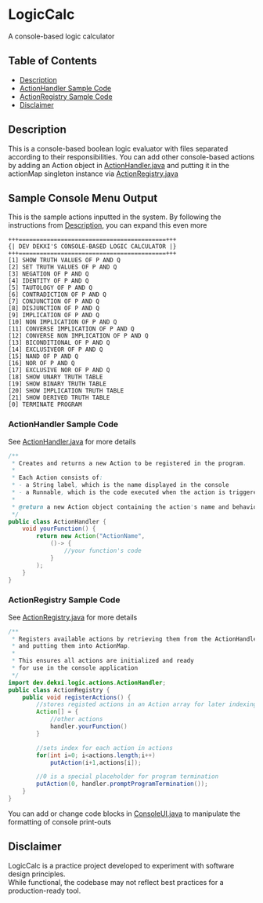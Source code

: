 # LogicCalc

A console-based logic calculator

## Table of Contents
- [Description](#description)
- [ActionHandler Sample Code](#actionhandler-sample-code)
- [ActionRegistry Sample Code](#actionregistry-sample-code)
- [Disclaimer](#disclaimer)

## Description
This is a console-based boolean logic evaluator with files separated according
to their responsibilities. You can add other console-based actions by adding an Action object in
[ActionHandler.java](https://github.com/Dekxisosta/LogicEval/blob/main/src/dev/dekxi/logic/actions/ActionHandler.java) and putting it in 
the actionMap singleton instance via [ActionRegistry.java](https://github.com/Dekxisosta/LogicEval/blob/main/src/dev/dekxi/logic/actions/ActionRegistry.java)

## Sample Console Menu Output
This is the sample actions inputted in the system. 
By following the instructions from [Description](#description), you can expand this even more
``` 
+++==========================================+++
{| DEV DEKXI'S CONSOLE-BASED LOGIC CALCULATOR |}
+++==========================================+++
[1] SHOW TRUTH VALUES OF P AND Q
[2] SET TRUTH VALUES OF P AND Q
[3] NEGATION OF P AND Q
[4] IDENTITY OF P AND Q
[5] TAUTOLOGY OF P AND Q
[6] CONTRADICTION OF P AND Q
[7] CONJUNCTION OF P AND Q
[8] DISJUNCTION OF P AND Q
[9] IMPLICATION OF P AND Q
[10] NON IMPLICATION OF P AND Q
[11] CONVERSE IMPLICATION OF P AND Q
[12] CONVERSE NON IMPLICATION OF P AND Q
[13] BICONDITIONAL OF P AND Q
[14] EXCLUSIVEOR OF P AND Q
[15] NAND OF P AND Q
[16] NOR OF P AND Q
[17] EXCLUSIVE NOR OF P AND Q
[18] SHOW UNARY TRUTH TABLE
[19] SHOW BINARY TRUTH TABLE
[20] SHOW IMPLICATION TRUTH TABLE
[21] SHOW DERIVED TRUTH TABLE
[0] TERMINATE PROGRAM
```

### ActionHandler Sample Code
See [ActionHandler.java](https://github.com/Dekxisosta/LogicEval/blob/main/src/dev/dekxi/logic/actions/ActionHandler.java) for more details
```java
/**
 * Creates and returns a new Action to be registered in the program.
 *
 * Each Action consists of:
 * - a String label, which is the name displayed in the console
 * - a Runnable, which is the code executed when the action is triggered
 *
 * @return a new Action object containing the action's name and behavior
 */
public class ActionHandler {
    void yourFunction() {
        return new Action("ActionName",
            ()-> {
                //your function's code
            }
        );
    }
}
```
### ActionRegistry Sample Code
See [ActionRegistry.java](https://github.com/Dekxisosta/LogicEval/blob/main/src/dev/dekxi/logic/actions/ActionRegistry.java) for more details
```java
/**
 * Registers available actions by retrieving them from the ActionHandler
 * and putting them into ActionMap. 
 * 
 * This ensures all actions are initialized and ready 
 * for use in the console application
 */
import dev.dekxi.logic.actions.ActionHandler;
public class ActionRegistry {
    public void registerActions() {
        //stores registed actions in an Action array for later indexing
        Action[] = {
            //other actions
            handler.yourFunction()
        }

        //sets index for each action in actions
		for(int i=0; i<actions.length;i++)
			putAction(i+1,actions[i]);

		//0 is a special placeholder for program termination
		putAction(0, handler.promptProgramTermination());
    }
}
```

You can add or change code blocks in [ConsoleUI.java](https://github.com/Dekxisosta/LogicEval/blob/main/src/dev/dekxi/logic/ui/ConsoleUI.java) to 
manipulate the formatting of console print-outs

## Disclaimer
LogicCalc is a practice project developed to experiment with software design principles.  
While functional, the codebase may not reflect best practices for a production-ready tool.

